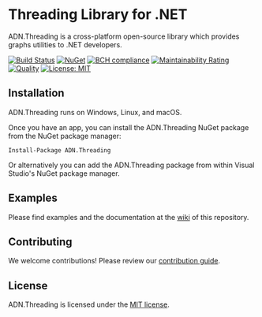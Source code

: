 # Threading Library for .NET

ADN.Threading is a cross-platform open-source library which provides graphs utilities to .NET developers.

[![Build Status](https://travis-ci.org/andresdigiovanni/ADN.Threading.svg?branch=master)](https://travis-ci.org/andresdigiovanni/ADN.Threading)
[![NuGet](https://img.shields.io/nuget/v/ADN.Threading.svg)](https://www.nuget.org/packages/ADN.Threading/)
[![BCH compliance](https://bettercodehub.com/edge/badge/andresdigiovanni/ADN.Threading?branch=master)](https://bettercodehub.com/)
[![Maintainability Rating](https://sonarcloud.io/api/project_badges/measure?project=andresdigiovanni_ADN.Threading&metric=sqale_rating)](https://sonarcloud.io/dashboard?id=andresdigiovanni_ADN.Threading)
[![Quality](https://sonarcloud.io/api/project_badges/measure?project=andresdigiovanni_ADN.Threading&metric=alert_status)](https://sonarcloud.io/dashboard?id=andresdigiovanni_ADN.Threading)
[![License: MIT](https://img.shields.io/badge/License-MIT-yellow.svg)](https://opensource.org/licenses/MIT)

## Installation

ADN.Threading runs on Windows, Linux, and macOS.

Once you have an app, you can install the ADN.Threading NuGet package from the NuGet package manager:

```
Install-Package ADN.Threading
```

Or alternatively you can add the ADN.Threading package from within Visual Studio's NuGet package manager.

## Examples

Please find examples and the documentation at the [wiki](https://github.com/andresdigiovanni/ADN.Threading/wiki) of this repository.

## Contributing

We welcome contributions! Please review our [contribution guide](CONTRIBUTING.md).

## License

ADN.Threading is licensed under the [MIT license](LICENSE).
